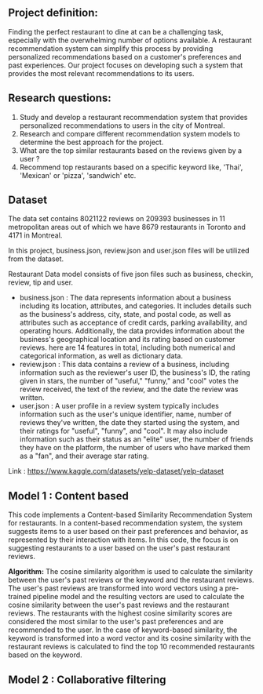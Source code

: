 ## Project definition:
Finding the perfect restaurant to dine at can be a challenging task, especially with the overwhelming number of options available. A restaurant recommendation system can simplify this process by providing personalized recommendations based on a customer's preferences and past experiences. Our project focuses on developing such a system that provides the most relevant recommendations to its users.

## Research questions:
1. Study and develop a restaurant recommendation system that provides personalized recommendations to users in the city of Montreal.
2. Research and compare different recommendation system models to determine the best approach for the project.
3. What are the top similar restaurants based on the reviews given by a user ?
4. Recommend top restaurants based on a specific keyword like, 'Thai', 'Mexican' or 'pizza', 'sandwich' etc.

## Dataset

The data set contains 8021122 reviews on 209393 businesses in 11 metropolitan areas out of which we have 8679 restaurants in Toronto and 4171 in Montreal.

In this project, business.json, review.json and user.json files will be utilized from the dataset.

Restaurant Data model consists of five json files such as business, checkin, review, tip and user.
* business.json : The data represents information about a business including its location, attributes, and categories. It includes details such as the business's address, city, state, and postal code, as well as attributes such as acceptance of credit cards, parking availability, and operating hours. Additionally, the data provides information about the business's geographical location and its rating based on customer reviews. here are 14 features in total, including both numerical and categorical information, as well as dictionary data.
* review.json : This data contains a review of a business, including information such as the reviewer's user ID, the business's ID, the rating given in stars, the number of "useful," "funny," and "cool" votes the review received, the text of the review, and the date the review was written.
* user.json : A user profile in a review system typically includes information such as the user's unique identifier, name, number of reviews they've written, the date they started using the system, and their ratings for "useful", "funny", and "cool". It may also include information such as their status as an "elite" user, the number of friends they have on the platform, the number of users who have marked them as a "fan", and their average star rating.

Link : https://www.kaggle.com/datasets/yelp-dataset/yelp-dataset

## Model 1 : Content based 
This code implements a Content-based Similarity Recommendation System for restaurants. In a content-based recommendation system, the system suggests items to a user based on their past preferences and behavior, as represented by their interaction with items. In this code, the focus is on suggesting restaurants to a user based on the user's past restaurant reviews.

**Algorithm:**
The cosine similarity algorithm is used to calculate the similarity between the user's past reviews or the keyword and the restaurant reviews. The user's past reviews are transformed into word vectors using a pre-trained pipeline model and the resulting vectors are used to calculate the cosine similarity between the user's past reviews and the restaurant reviews. The restaurants with the highest cosine similarity scores are considered the most similar to the user's past preferences and are recommended to the user. In the case of keyword-based similarity, the keyword is transformed into a word vector and its cosine similarity with the restaurant reviews is calculated to find the top 10 recommended restaurants based on the keyword.

## Model 2 : Collaborative filtering
